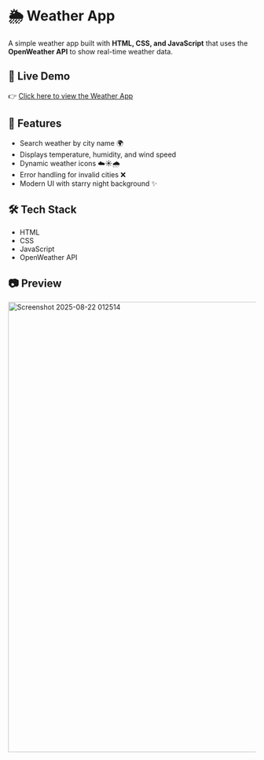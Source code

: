 # 🌦️ Weather App

A simple weather app built with **HTML, CSS, and JavaScript** that uses the **OpenWeather API** to show real-time weather data.  

## 🚀 Live Demo
👉 [Click here to view the Weather App](https://piyush4356.github.io/weather-app/)

## 📌 Features
- Search weather by city name 🌍
- Displays temperature, humidity, and wind speed
- Dynamic weather icons ☁️☀️🌧️
- Error handling for invalid cities ❌
- Modern UI with starry night background ✨

## 🛠️ Tech Stack
- HTML
- CSS
- JavaScript
- OpenWeather API

## 📷 Preview
<img width="1918" height="915" alt="Screenshot 2025-08-22 012514" src="https://github.com/user-attachments/assets/b1e9d993-d6c7-46b6-8544-d62aed4a4c9b" />

